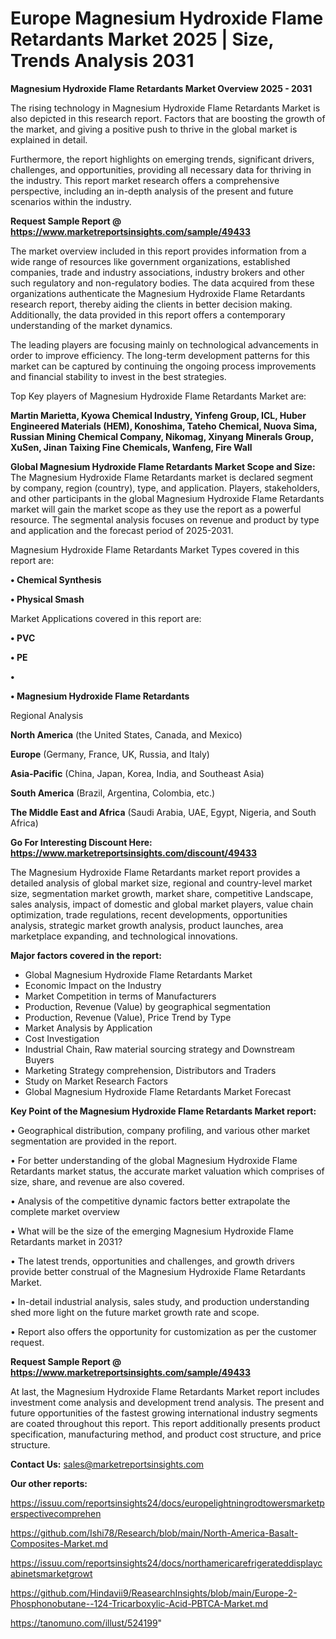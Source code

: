 # Europe Magnesium Hydroxide Flame Retardants Market 2025 | Size, Trends Analysis 2031

<Strong> Magnesium Hydroxide Flame Retardants Market Overview 2025 - 2031</strong>

The rising technology in Magnesium Hydroxide Flame Retardants Market is also depicted in this research report. Factors that are boosting the growth of the market, and giving a positive push to thrive in the global market is explained in detail.

Furthermore, the report highlights on emerging trends, significant drivers, challenges, and opportunities, providing all necessary data for thriving in the industry. This report market research offers a comprehensive perspective, including an in-depth analysis of the present and future scenarios within the industry.

<strong>Request Sample Report @ <a href=https://www.marketreportsinsights.com/sample/49433>https://www.marketreportsinsights.com/sample/49433</a></strong>

The market overview included in this report provides information from a wide range of resources like government organizations, established companies, trade and industry associations, industry brokers and other such regulatory and non-regulatory bodies. The data acquired from these organizations authenticate the Magnesium Hydroxide Flame Retardants research report, thereby aiding the clients in better decision making. Additionally, the data provided in this report offers a contemporary understanding of the market dynamics.

The leading players are focusing mainly on technological advancements in order to improve efficiency. The long-term development patterns for this market can be captured by continuing the ongoing process improvements and financial stability to invest in the best strategies.

Top Key players of Magnesium Hydroxide Flame Retardants Market are:

<strong>Martin Marietta, Kyowa Chemical Industry, Yinfeng Group, ICL, Huber Engineered Materials (HEM), Konoshima, Tateho Chemical, Nuova Sima, Russian Mining Chemical Company, Nikomag, Xinyang Minerals Group, XuSen, Jinan Taixing Fine Chemicals, Wanfeng, Fire Wall</strong>

<strong><b>Global Magnesium Hydroxide Flame Retardants Market Scope and Size:</b></strong>
The Magnesium Hydroxide Flame Retardants market is declared segment by company, region (country), type, and application. Players, stakeholders, and other participants in the global Magnesium Hydroxide Flame Retardants market will gain the market scope as they use the report as a powerful resource. The segmental analysis focuses on revenue and product by type and application and the forecast period of 2025-2031.

Magnesium Hydroxide Flame Retardants Market Types covered in this report are:

<strong>•  Chemical Synthesis

•  Physical Smash</strong>

Market Applications covered in this report are:

<strong>•  PVC

•  PE

•  

•  Magnesium Hydroxide Flame Retardants</strong> 

Regional Analysis

<strong>North America</strong> (the United States, Canada, and Mexico)

<strong>Europe</strong> (Germany, France, UK, Russia, and Italy)

<strong>Asia-Pacific</strong> (China, Japan, Korea, India, and Southeast Asia)

<strong>South America</strong> (Brazil, Argentina, Colombia, etc.)

<strong>The Middle East and Africa</strong> (Saudi Arabia, UAE, Egypt, Nigeria, and South Africa)

<strong>Go For Interesting Discount Here: <a href=https://www.marketreportsinsights.com/discount/49433>https://www.marketreportsinsights.com/discount/49433</a></strong>

The Magnesium Hydroxide Flame Retardants market report provides a detailed analysis of global market size, regional and country-level market size, segmentation market growth, market share, competitive Landscape, sales analysis, impact of domestic and global market players, value chain optimization, trade regulations, recent developments, opportunities analysis, strategic market growth analysis, product launches, area marketplace expanding, and technological innovations.

<strong><b>Major factors covered in the report:</b></strong>
<ul>
  <li>Global Magnesium Hydroxide Flame Retardants Market </li>
  <li>Economic Impact on the Industry</li>
  <li>Market Competition in terms of Manufacturers</li>
  <li>Production, Revenue (Value) by geographical segmentation</li>
  <li>Production, Revenue (Value), Price Trend by Type</li>
  <li>Market Analysis by Application</li>
  <li>Cost Investigation</li>
  <li>Industrial Chain, Raw material sourcing strategy and Downstream Buyers</li>
  <li>Marketing Strategy comprehension, Distributors and Traders</li>
  <li>Study on Market Research Factors</li>
  <li>Global Magnesium Hydroxide Flame Retardants Market Forecast</li>
</ul>

<strong><b>Key Point of the Magnesium Hydroxide Flame Retardants Market report:</b></strong>

• Geographical distribution, company profiling, and various other market segmentation are provided in the report.

• For better understanding of the global Magnesium Hydroxide Flame Retardants market status, the accurate market valuation which comprises of size, share, and revenue are also covered.

• Analysis of the competitive dynamic factors better extrapolate the complete market overview

• What will be the size of the emerging Magnesium Hydroxide Flame Retardants market in 2031?

• The latest trends, opportunities and challenges, and growth drivers provide better construal of the Magnesium Hydroxide Flame Retardants Market.

• In-detail industrial analysis, sales study, and production understanding shed more light on the future market growth rate and scope.

• Report also offers the opportunity for customization as per the customer request.

<strong>Request Sample Report @ <a href=https://www.marketreportsinsights.com/sample/49433>https://www.marketreportsinsights.com/sample/49433</a></strong>

At last, the Magnesium Hydroxide Flame Retardants Market report includes investment come analysis and development trend analysis. The present and future opportunities of the fastest growing international industry segments are coated throughout this report. This report additionally presents product specification, manufacturing method, and product cost structure, and price structure.

<strong>Contact Us:</strong>
sales@marketreportsinsights.com

<strong>Our other reports:</strong>

<a href=https://issuu.com/reportsinsights24/docs/europelightningrodtowersmarketperspectivecomprehen>https://issuu.com/reportsinsights24/docs/europelightningrodtowersmarketperspectivecomprehen</a>

<a href=https://github.com/Ishi78/Research/blob/main/North-America-Basalt-Composites-Market.md>https://github.com/Ishi78/Research/blob/main/North-America-Basalt-Composites-Market.md</a>

<a href=https://issuu.com/reportsinsights24/docs/northamericarefrigerateddisplaycabinetsmarketgrowt>https://issuu.com/reportsinsights24/docs/northamericarefrigerateddisplaycabinetsmarketgrowt</a>

<a href=https://github.com/Hindavii9/ReasearchInsights/blob/main/Europe-2-Phosphonobutane--124-Tricarboxylic-Acid-PBTCA-Market.md>https://github.com/Hindavii9/ReasearchInsights/blob/main/Europe-2-Phosphonobutane--124-Tricarboxylic-Acid-PBTCA-Market.md</a>

<a href=https://tanomuno.com/illust/524199>https://tanomuno.com/illust/524199</a>"
